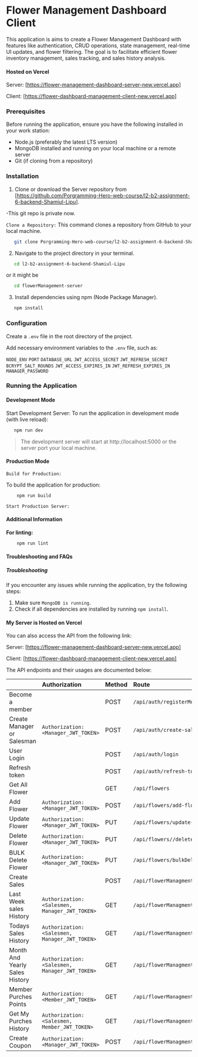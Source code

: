 # Flower Management Dashboard Client

This application is aims to create a Flower Management Dashboard with features like authentication, CRUD operations, state management, real-time UI updates, and flower filtering. The goal is to facilitate efficient flower inventory management, sales tracking, and sales history analysis.

#### Hosted on Vercel

Server: [https://flower-management-dashboard-server-new.vercel.app]

Client: [https://flower-dashboard-management-client-new.vercel.app]

### Prerequisites

Before running the application, ensure you have the following installed in your work station:

- Node.js (preferably the latest LTS version)
- MongoDB installed and running on your local machine or a remote server
- Git (if cloning from a repository)

### Installation

1. Clone or download the Server repository from [https://github.com/Porgramming-Hero-web-course/l2-b2-assignment-6-backend-Shamiul-Lipu].

-This git repo is private now.

`Clone a Repository:`
This command clones a repository from GitHub to your local machine.

```bash
   git clone Porgramming-Hero-web-course/l2-b2-assignment-6-backend-Shamiul-Lipu
```

2. Navigate to the project directory in your terminal.

```bash
   cd l2-b2-assignment-6-backend-Shamiul-Lipu
```

or it might be

```bash
   cd flowerManagement-server
```

3. Install dependencies using npm (Node Package Manager).

```bash
   npm install
```

### Configuration

Create a `.env` file in the root directory of the project.

Add necessary environment variables to the `.env` file, such as:

`NODE_ENV`
`PORT`
`DATABASE_URL`
`JWT_ACCESS_SECRET`
`JWT_REFRESH_SECRET`
`BCRYPT_SALT_ROUNDS`
`JWT_ACCESS_EXPIRES_IN`
`JWT_REFRESH_EXPIRES_IN`
`MANAGER_PASSWORD`

### Running the Application

#### Development Mode

Start Development Server:
To run the application in development mode (with live reload):

```bash
   npm run dev
```

> The development server will start at http://localhost:5000 or the server port your local machine.

#### Production Mode

`Build for Production:`

To build the application for production:

```bash
    npm run build
```

`Start Production Server:`

#### Additional Information

**For linting:**

```bash
    npm run lint
```

#### Troubleshooting and FAQs

##### Troubleshooting

If you encounter any issues while running the application, try the following steps:

1. Make sure `MongoDB is running`.
2. Check if all dependencies are installed by running `npm install`.

#### My Server is Hosted on Vercel

You can also access the API from the following link:

Server: [https://flower-management-dashboard-server-new.vercel.app]

Client: [https://flower-dashboard-management-client-new.vercel.app]

The API endpoints and their usages are documented below:

|                                | Authorization                                  | Method | Route                                                   |
| :----------------------------- | :--------------------------------------------- | :----- | :------------------------------------------------------ |
| Become a member                |                                                | POST   | `/api/auth/registerMember`                              |
| Create Manager or Salesman     | `Authorization: <Manager_JWT_TOKEN>`           | POST   | `/api/auth/create-salesmanOrManager`                    |
| User Login                     |                                                | POST   | `/api/auth/login`                                       |
| Refresh token                  |                                                | POST   | `/api/auth/refresh-token`                               |
| Get All Flower                 |                                                | GET    | `/api/flowers`                                          |
| Add Flower                     | `Authorization: <Manager_JWT_TOKEN>`           | POST   | `/api/flowers/add-flowers`                              |
| Update Flower                  | `Authorization: <Manager_JWT_TOKEN>`           | PUT    | `/api/flowers/update-flower/:flowerId`                  |
| Delete Flower                  | `Authorization: <Manager_JWT_TOKEN>`           | PUT    | `/api/flowers//delete-flower/:flowerId`                 |
| BULK Delete Flower             | `Authorization: <Manager_JWT_TOKEN>`           | PUT    | `/api/flowers/bulkDeleteFlowerflower"`                  |
| Create Sales                   |                                                | POST   | `/api/flowerManagment/create-sales`                     |
| Last Week sales History        | `Authorization: <Salesmen, Manager_JWT_TOKEN>` | GET    | `/api/flowerManagment/lastWeeksales`                    |
| Todays Sales History           | `Authorization: <Salesmen, Manager_JWT_TOKEN>` | GET    | `/api/flowerManagment/todaysSalesHistory`               |
| Month And Yearly Sales History | `Authorization: <Salesmen, Manager_JWT_TOKEN>` | GET    | `/api/flowerManagment/monthAndYearlySalesHistory/:year` |
| Member Purches Points          | `Authorization: <Member_JWT_TOKEN>`            | GET    | `/api/flowerManagment/memberPurchesPoints`              |
| Get My Purches History         | `Authorization: <Salesmen, Member_JWT_TOKEN>`  | GET    | `/api/flowerManagment/getMyPurchesHistory`              |
| Create Coupon                  | `Authorization: <Manager_JWT_TOKEN>`           | POST   | `/api/flowerManagment/create-coupon`                    |
